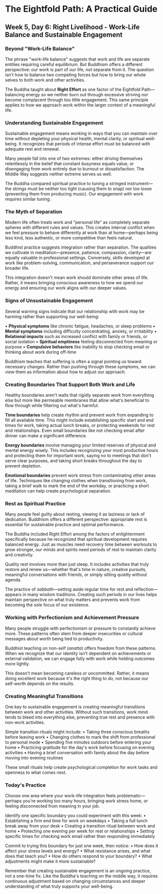 # The Eightfold Path: A Practical Guide
## Week 5, Day 6: Right Livelihood - Work-Life Balance and Sustainable Engagement

### Beyond "Work-Life Balance"

The phrase "work-life balance" suggests that work and life are separate entities requiring careful equilibrium. But Buddhism offers a different perspective: our work is part of our life, not separate from it. The question isn't how to balance two competing forces but how to bring our whole selves to both work and other activities.

The Buddha taught about **Right Effort** as one factor of the Eightfold Path—balancing energy so we neither burn out through excessive striving nor become complacent through too little engagement. This same principle applies to how we approach work within the larger context of a meaningful life.

### Understanding Sustainable Engagement

Sustainable engagement means working in ways that you can maintain over time without depleting your physical health, mental clarity, or spiritual well-being. It recognizes that periods of intense effort must be balanced with adequate rest and renewal.

Many people fall into one of two extremes: either driving themselves relentlessly in the belief that constant busyness equals value, or disengaging from work entirely due to burnout or dissatisfaction. The Middle Way suggests neither extreme serves us well.

The Buddha compared spiritual practice to tuning a stringed instrument—the strings must be neither too tight (causing them to snap) nor too loose (preventing them from producing music). Our engagement with work requires similar tuning.

### The Myth of Separation

Modern life often treats work and "personal life" as completely separate spheres with different rules and values. This creates internal conflict when we feel pressure to behave differently at work than at home—perhaps being less kind, less authentic, or more competitive than feels natural.

Buddhist practice suggests integration rather than separation. The qualities we cultivate in meditation—presence, patience, compassion, clarity—are equally valuable in professional settings. Conversely, skills developed at work like problem-solving, communication, and perseverance support our broader life.

This integration doesn't mean work should dominate other areas of life. Rather, it means bringing conscious awareness to how we spend our energy and ensuring our work aligns with our deeper values.

### Signs of Unsustainable Engagement

Several warning signs indicate that our relationship with work may be harming rather than supporting our well-being:

• **Physical symptoms** like chronic fatigue, headaches, or sleep problems
• **Mental symptoms** including difficulty concentrating, anxiety, or irritability
• **Relational impacts** such as increased conflict with family or friends, or social isolation
• **Spiritual emptiness** feeling disconnected from meaning or purpose
• **Compulsive behaviors** like inability to stop checking email or thinking about work during off-time

Buddhism teaches that suffering is often a signal pointing us toward necessary changes. Rather than pushing through these symptoms, we can view them as information about how to adjust our approach.

### Creating Boundaries That Support Both Work and Life

Healthy boundaries aren't walls that rigidly separate work from everything else but more like permeable membranes that allow what's beneficial to flow through while filtering out what's harmful.

**Time boundaries** help create rhythm and prevent work from expanding to fill all available time. This might include establishing specific start and end times for work, taking actual lunch breaks, or protecting weekends for rest and relationships. Even small boundaries like not checking email after dinner can make a significant difference.

**Energy boundaries** involve managing your limited reserves of physical and mental energy wisely. This includes recognizing your most productive hours and protecting them for important work, saying no to meetings that don't serve clear purposes, and taking short breaks throughout the day to prevent depletion.

**Emotional boundaries** prevent work stress from contaminating other areas of life. Techniques like changing clothes when transitioning from work, taking a brief walk to mark the end of the workday, or practicing a short meditation can help create psychological separation.

### Rest as Spiritual Practice

Many people feel guilty about resting, viewing it as laziness or lack of dedication. Buddhism offers a different perspective: appropriate rest is essential for sustainable practice and optimal performance.

The Buddha included Right Effort among the factors of enlightenment specifically because he recognized that spiritual development requires balanced energy. Just as muscles need recovery time between workouts to grow stronger, our minds and spirits need periods of rest to maintain clarity and creativity.

Quality rest involves more than just sleep. It includes activities that truly restore and renew us—whether that's time in nature, creative pursuits, meaningful conversations with friends, or simply sitting quietly without agenda.

The practice of *sabbath*—setting aside regular time for rest and reflection—appears in many wisdom traditions. Creating such periods in our lives helps maintain perspective on what truly matters and prevents work from becoming the sole focus of our existence.

### Working with Perfectionism and Achievement Pressure

Many people struggle with perfectionism or pressure to constantly achieve more. These patterns often stem from deeper insecurities or cultural messages about worth being tied to productivity.

Buddhist teaching on non-self (*anatta*) offers freedom from these patterns. When we recognize that our identity isn't dependent on achievements or external validation, we can engage fully with work while holding outcomes more lightly.

This doesn't mean becoming careless or uncommitted. Rather, it means doing excellent work because it's the right thing to do, not because our self-worth depends on the results.

### Creating Meaningful Transitions

One key to sustainable engagement is creating meaningful transitions between work and other activities. Without such transitions, work mind tends to bleed into everything else, preventing true rest and presence with non-work activities.

Simple transition rituals might include:
• Taking three conscious breaths before leaving work
• Changing clothes to mark the shift from professional to personal mode
• Spending five minutes outdoors before entering your home
• Practicing gratitude for the day's work before focusing on evening activities
• Having a brief conversation with family about the day before moving into evening routines

These small rituals help create psychological completion for work tasks and openness to what comes next.

### Today's Practice

Choose one area where your work-life integration feels problematic—perhaps you're working too many hours, bringing work stress home, or feeling disconnected from meaning in your job.

Identify one specific boundary you could experiment with this week:
• Establishing a firm end time for work on weekdays
• Taking a full lunch break away from your desk
• Creating a transition ritual between work and home
• Protecting one evening per week for rest or relationships
• Setting specific times for checking work email rather than responding immediately

Commit to trying this boundary for just one week, then notice:
• How does it affect your stress levels and energy?
• What resistance arises, and what does that teach you?
• How do others respond to your boundary?
• What adjustments might make it more sustainable?

Remember that creating sustainable engagement is an ongoing practice, not a one-time fix. Like the Buddha's teaching on the middle way, it requires continuous adjustment based on changing circumstances and deeper understanding of what truly supports your well-being.